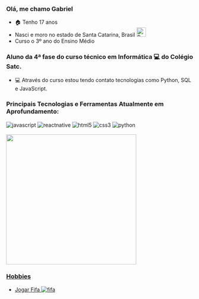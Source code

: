 ### Olá, me chamo Gabriel

- 🏠 Tenho 17 anos
- Nasci e moro no estado de Santa Catarina, Brasil <img src="https://emojitool.com/img/joypixels/7.0/flag-brazil-3403.png" alt="Brasil" height=25 width=25 style="display: inline_block">
- Curso o 3º ano do Ensino Médio


### Aluno da 4ª fase do curso técnico em Informática 💻 do Colégio Satc.

- 💻 Através do curso estou tendo contato tecnologias como Python, SQL e JavaScript.

### Principais Tecnologias e Ferramentas Atualmente em Aprofundamento:
<div style="display: inline_block">
          <img align="center" alt="javascript" src="https://img.shields.io/badge/JavaScript-F7DF1E?style=for-the-badge&logo=javascript&logoColor=black">
          <img align="center" alt="reactnative" src="https://img.shields.io/badge/React_Native-20232A?style=for-the-badge&logo=react&logoColor=61DAFB">
          <img align="center" alt="html5" src="https://img.shields.io/badge/HTML5-E34F26?style=for-the-badge&logo=html5&logoColor=white">
          <img align="center" alt="css3" src="https://img.shields.io/badge/CSS3-1572B6?style=for-the-badge&logo=css3&logoColor=white">
          <img align="center" alt="python" src="https://img.shields.io/badge/Python-3776AB?style=for-the-badge&logo=python&logoColor=white">
</div>
<br/>
<div>
          <a href="https://github.com/GabrielMensor">
          <img loading="lazy" height="350em" src="https://github-readme-stats.vercel.app/api/top-langs/?username=GabrielMensor&layout=pie&theme=radical"/>
</div>

### Hobbies
- Jogar Fifa
![fifa](https://media.tenor.com/42xdyTkTWqcAAAAC/fifa.gif)
